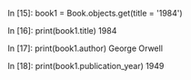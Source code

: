 In [15]: book1 = Book.objects.get(title = '1984')

In [16]: print(book1.title)
1984

In [17]: print(book1.author)
George Orwell

In [18]: print(book1.publication_year)
1949
